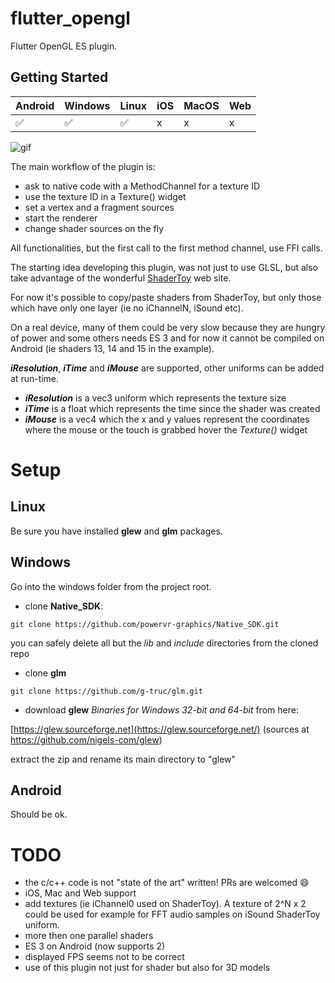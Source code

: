 # flutter_opengl

Flutter OpenGL ES plugin.

## Getting Started

| Android | Windows | Linux | iOS | MacOS | Web|
| ---- | ---- | ---- | ---- | ---- | ---- |
| ✅  | ✅ | ✅ | x | x | x|

![gif](https://github.com/alnitak/flutter_opengl/blob/master/images/flutter_opengl.gif?raw=true "Flutter OpenGL Demo")

The main workflow of the plugin is:

- ask to native code with a MethodChannel for a texture ID
- use the texture ID in a Texture() widget
- set a vertex and a fragment sources
- start the renderer
- change shader sources on the fly

All functionalities, but the first call to the first method channel, use FFI calls.

The starting idea developing this plugin, was not just to use GLSL, but also take advantage of the wonderful [ShaderToy](https://www.shadertoy.com/) web site.

For now it's possible to copy/paste shaders from ShaderToy, but only those which have only one layer (ie no iChannelN, iSound etc).

On a real device, many of them could be very slow because they are hungry of power and some others needs ES 3 and for now it cannot be compiled on Android (ie shaders 13, 14 and 15 in the example).

***iResolution***, ***iTime*** and ***iMouse*** are supported, other uniforms can be added at run-time.

- ***iResolution*** is a vec3 uniform which represents the texture size
- ***iTime*** is a float which represents the time since the shader was created
- ***iMouse*** is a vec4 which the x and y values represent the coordinates where the mouse or the touch is grabbed hover the *Texture()* widget




# Setup

## Linux
Be sure you have installed **glew** and **glm** packages.


## Windows
Go into the windows folder from the project root.
-  clone **Native_SDK**:

```git clone https://github.com/powervr-graphics/Native_SDK.git```

you can safely delete all but the *lib* and *include* directories from the cloned repo

- clone **glm**

```git clone https://github.com/g-truc/glm.git```

- download **glew** *Binaries for Windows 32-bit and 64-bit* from here:

[https://glew.sourceforge.net](https://glew.sourceforge.net/) (sources at https://github.com/nigels-com/glew)

extract the zip and rename its main directory to "glew"

## Android
Should be ok.

# TODO
- the c/c++ code is not "state of the art" written! PRs are welcomed :smile:
- iOS, Mac and Web support
- add textures (ie iChannel0 used on ShaderToy). A texture of 2^N x 2 could be used for example for FFT audio samples on iSound ShaderToy uniform.
- more then one parallel shaders
- ES 3 on Android (now supports 2)
- displayed FPS seems not to be correct
- use of this plugin not just for shader but also for 3D models
